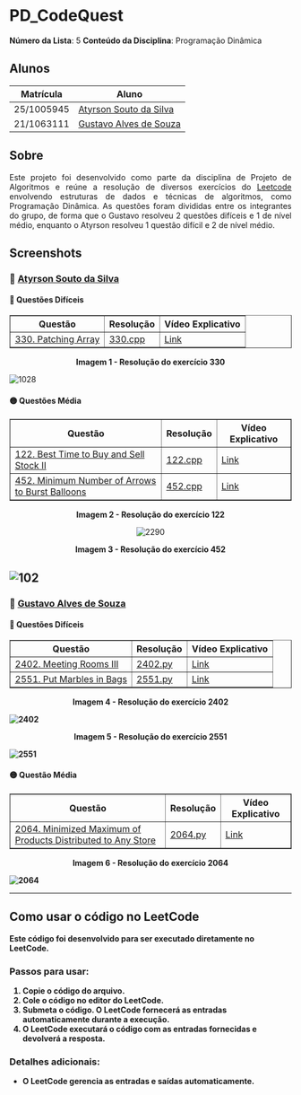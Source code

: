 # PD_CodeQuest

**Número da Lista**: 5
**Conteúdo da Disciplina**: Programação Dinâmica

## Alunos

| Matrícula   | Aluno                                                              |
|-------------|--------------------------------------------------------------------|
| 25/1005945  | [Atyrson Souto da Silva](https://github.com/Atyrson)              |
| 21/1063111  | [Gustavo Alves de Souza](https://github.com/gustaallves)          |

## Sobre

<p align="justify">
Este projeto foi desenvolvido como parte da disciplina de Projeto de Algoritmos e reúne a resolução de diversos exercícios do <a href="https://leetcode.com/problemset/">Leetcode</a> envolvendo estruturas de dados e técnicas de algoritmos, como  Programação Dinâmica. As questões foram divididas entre os integrantes do grupo, de forma que o Gustavo resolveu 2 questões difíceis e 1 de nível médio, enquanto o Atyrson resolveu 1 questão difícil e 2 de nível médio. 
</p>

## Screenshots

### 👤 [Atyrson Souto da Silva](https://github.com/Atyrson)

#### 🔴 Questões Difíceis

<div align="center">

<table border="1">
  <thead>
    <tr>
      <th>Questão</th>
      <th>Resolução</th>
      <th>Vídeo Explicativo</th>
    </tr>
  </thead>
  <tbody>
    <tr>
      <td><a href="https://leetcode.com/problems/patching-array/">330. Patching Array</a></td>
      <td><a href="./330.cpp">330.cpp</a></td>
      <td><a href="https://youtu.be/fgVYjV_cGeg">Link</a></td>
    </tr>
  </tbody>
</table>

</div>

<div align="center">
  <p><strong>Imagem 1 - Resolução do exercício 330</strong></p>
</div>

![1028](Screenshots/330.png)


#### 🟡 Questões Média

<div align="center">

<table border="1">
  <thead>
    <tr>
      <th>Questão</th>
      <th>Resolução</th>
      <th>Vídeo Explicativo</th>
    </tr>
  </thead>
  <tbody>
    <tr>
      <td><a href="https://leetcode.com/problems/best-time-to-buy-and-sell-stock-ii/">122. Best Time to Buy and Sell Stock II</a></td>
      <td><a href="./122.cpp">122.cpp</a></td>
      <td><a href="https://youtu.be/5-MY5riaWko">Link</a></td>
    </tr>
    <tr>
      <td><a href="https://leetcode.com/problems/minimum-number-of-arrows-to-burst-balloons/">452. Minimum Number of Arrows to Burst Balloons</a></td>
      <td><a href="./452.cpp">452.cpp</a></td>
      <td><a href="https://youtu.be/m7PuU86twPU">Link</a></td>
    </tr>
    
  </tbody>
</table>

<div align="center">
  <p><strong>Imagem 2 - Resolução do exercício 122</strong></p>
</div>

![2290](Screenshots/122.png)

</div>

<div align="center">
  <p><strong>Imagem 3 - Resolução do exercício 452<strong></p>
</div>

![102](Screenshots/452.png)
---


### 👤 [Gustavo Alves de Souza](https://github.com/gustaallves)

#### 🔴 Questões Difíceis

<div align="center">

<table border="1">
  <thead>
    <tr>
      <th>Questão</th>
      <th>Resolução</th>
      <th>Vídeo Explicativo</th>
    </tr>
  </thead>
  <tbody>
    <tr>
      <td><a href="https://leetcode.com/problems/meeting-rooms-iii/">2402. Meeting Rooms III</a></td>
      <td><a href="./2402.py">2402.py</a></td>
      <td><a href="https://youtu.be/Pu3s2DJ9eNE">Link</a></td>
    </tr>
    <tr>
      <td><a href="https://leetcode.com/problems/put-marbles-in-bags/description/">2551. Put Marbles in Bags</a></td>
      <td><a href="./2551.py">2551.py</a></td>
      <td><a href="https://youtu.be/wgAHkaWVEx0">Link</a></td>
    </tr>
  </tbody>
</table>

</div>

<div align="center">
  <p><strong>Imagem 4 - Resolução do exercício 2402</strong></p>
</div>

![2402](Screenshots/2402.png)

<div align="center">
  <p><strong>Imagem 5 - Resolução do exercício 2551</strong></p>
</div>

![2551](Screenshots/2551.png)

#### 🟡 Questão Média

<div align="center">

<table border="1">
  <thead>
    <tr>
      <th>Questão</th>
      <th>Resolução</th>
      <th>Vídeo Explicativo</th>
    </tr>
  </thead>
  <tbody>
    <tr>
      <td><a href="https://leetcode.com/problems/minimized-maximum-of-products-distributed-to-any-store/description/">2064. Minimized Maximum of Products Distributed to Any Store</a></td>
      <td><a href="./2064.py">2064.py</a></td>
      <td><a href="https://youtu.be/Vo-M0chFtLA">Link</a></td>
    </tr>
  </tbody>
</table>

</div>

<div align="center">
  <p><strong>Imagem 6 - Resolução do exercício 2064</strong></p>
</div>

![2064](Screenshots/2064.png)

---

## Como usar o código no LeetCode

Este código foi desenvolvido para ser executado diretamente no **LeetCode**.

### Passos para usar:

1. **Copie o código** do arquivo.
2. **Cole o código no editor do LeetCode**.
3. **Submeta o código**. O LeetCode fornecerá as entradas automaticamente durante a execução.
4. **O LeetCode executará o código** com as entradas fornecidas e devolverá a resposta.

### Detalhes adicionais:

- O LeetCode gerencia as **entradas e saídas automaticamente**.
